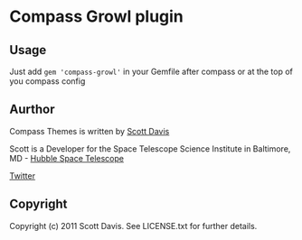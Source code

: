 # Compass Growl plugin

## Usage

Just add `gem 'compass-growl'` in your Gemfile after compass or at the top of you compass config

## Aurthor

  Compass Themes is written by [Scott Davis](http://sdavis.info)
  
  Scott is a Developer for the Space Telescope Science Institute in Baltimore, MD - [Hubble Space Telescope](http://hubblesite.org)
  
  [Twitter](http://twitter.com/jetviper21)

## Copyright

Copyright (c) 2011 Scott Davis. See LICENSE.txt for further details.